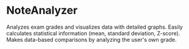# NoteAnalyzer
Analyzes exam grades and visualizes data with detailed graphs.
Easily calculates statistical information (mean, standard deviation, Z-score).
Makes data-based comparisons by analyzing the user's own grade.
